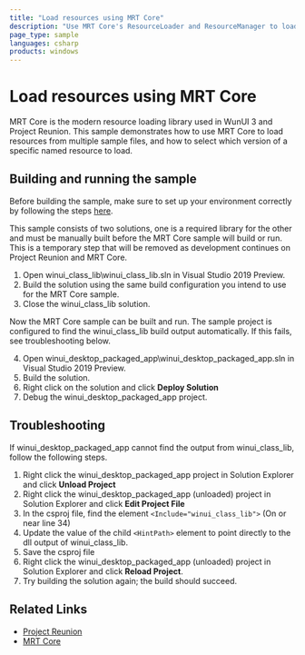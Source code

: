 ```yaml
---
title: "Load resources using MRT Core"
description: "Use MRT Core's ResourceLoader and ResourceManager to load resources from several resource files"
page_type: sample
languages: csharp
products: windows
---
```


# Load resources using MRT Core

MRT Core is the modern resource loading library used in WunUI 3 and Project Reunion. This sample demonstrates how to use MRT Core to load resources from multiple sample files, and how to select which version of a specific named resource to load. 

## Building and running the sample

Before building the sample, make sure to set up your environment correctly by following the steps [here](https://docs.microsoft.com/en-us/windows/apps/project-reunion#set-up-your-development-environment).

This sample consists of two solutions, one is a required library for the other and must be manually built before the MRT Core sample will build or run. This is a temporary step that will be removed as development continues on Project Reunion and MRT Core.

1.  Open winui_class_lib\winui_class_lib.sln in Visual Studio 2019 Preview.
2. Build the solution using the same build configuration you intend to use for the MRT Core sample.
3. Close the winui_class_lib solution.

Now the MRT Core sample can be built and run. The sample project is configured to find the winui_class_lib build output automatically. If this fails, see troubleshooting below.

4. Open winui_desktop_packaged_app\winui_desktop_packaged_app.sln in Visual Studio 2019 Preview.
5. Build the solution.
6. Right click on the solution and click **Deploy Solution**
7. Debug the winui_desktop_packaged_app project.

## Troubleshooting

If winui_desktop_packaged_app cannot find the output from winui_class_lib, follow the following steps.

1. Right click the winui_desktop_packaged_app project in Solution Explorer and click **Unload Project**
2. Right click the winui_desktop_packaged_app (unloaded) project in Solution Explorer and click **Edit Project File**
3. In the csproj file, find the element `<Include="winui_class_lib">` (On or near line 34)
4. Update the value of the child `<HintPath>` element to point directly to the dll output of winui_class_lib.
5. Save the csproj file
6. Right click the winui_desktop_packaged_app (unloaded) project in Solution Explorer and click **Reload Project**.
7. Try building the solution again; the build should succeed.

## Related Links

- [Project Reunion](https://docs.microsoft.com/en-us/windows/apps/project-reunion)
- [MRT Core](https://docs.microsoft.com/en-us/windows/apps/project-reunion/mrtcore)
